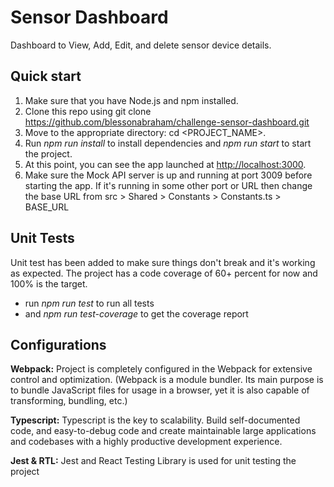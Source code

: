 # **Sensor Dashboard**
Dashboard to View, Add, Edit, and delete sensor device details.
## **Quick start**
1. Make sure that you have Node.js and npm installed.
1. Clone this repo using git clone https://github.com/blessonabraham/challenge-sensor-dashboard.git
1. Move to the appropriate directory: cd <PROJECT\_NAME>.
1. Run *npm run install* to install dependencies and *npm run start* to start the project.
1. At this point, you can see the app launched at [http://localhost:3000](http://localhost:3000/).
1. Make sure the Mock API server is up and running at port 3009 before starting the app. If it's running in some other port or URL then change the base URL from src > Shared > Constants > Constants.ts > BASE\_URL
## **Unit Tests**
Unit test has been added to make sure things don't break and it's working as expected. The project has a code coverage of 60+ percent for now and 100% is the target.

- run *npm run test* to run all tests 
- and *npm run test-coverage* to get the coverage report

## **Configurations**
**Webpack:** Project is completely configured in the Webpack for extensive control and optimization. (Webpack is a module bundler. Its main purpose is to bundle JavaScript files for usage in a browser, yet it is also capable of transforming, bundling, etc.) 

**Typescript:** Typescript is the key to scalability. Build self-documented code, and easy-to-debug code and create maintainable large applications and codebases with a highly productive development experience. 

**Jest & RTL:** Jest and React Testing Library is used for unit testing the project
